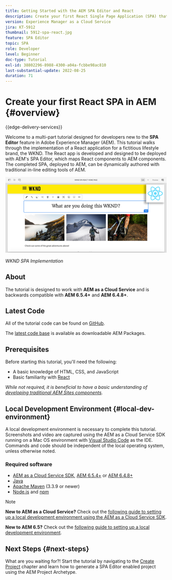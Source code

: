```yaml
---
title: Getting Started with the AEM SPA Editor and React
description: Create your first React Single Page Application (SPA) that is editable in Adobe Experience Manager AEM with the WKND SPA. Learn how to create a SPA using the React JS framework with AEM's SPA Editor. This multi-part tutorial walks through the implementation of a React application for a fictitious lifestyle brand, the WKND. The tutorial covers the end to end creation of the SPA and the integration with AEM.
version: Experience Manager as a Cloud Service
jira: KT-5912
thumbnail: 5912-spa-react.jpg
feature: SPA Editor
topic: SPA
role: Developer
level: Beginner
doc-type: Tutorial
exl-id: 38802296-8988-4300-a04a-fcbbe98ac810
last-substantial-update: 2022-08-25
duration: 71
---
```

# Create your first React SPA in AEM {#overview}

{{edge-delivery-services}}

Welcome to a multi-part tutorial designed for developers new to the **SPA Editor** feature in Adobe Experience Manager (AEM). This tutorial walks through the implementation of a React application for a fictitious lifestyle brand, the WKND. The React app is developed and designed to be deployed with AEM's SPA Editor, which maps React components to AEM components. The completed SPA, deployed to AEM, can be dynamically authored with traditional in-line editing tools of AEM.

![Final SPA Implemented](assets/wknd-spa-implementation.png)

*WKND SPA Implementation*

## About

The tutorial is designed to work with **AEM as a Cloud Service** and is backwards compatible with **AEM 6.5.4+** and **AEM 6.4.8+**.

## Latest Code

All of the tutorial code can be found on [GitHub](https://github.com/adobe/aem-guides-wknd-spa).

The [latest code base](https://github.com/adobe/aem-guides-wknd-spa/releases) is available as downloadable AEM Packages.

## Prerequisites

Before starting this tutorial, you'll need the following:

* A basic knowledge of HTML, CSS, and JavaScript
* Basic familiarity with [React](https://reactjs.org/tutorial/tutorial.html)

*While not required, it is beneficial to have a basic understanding of [developing traditional AEM Sites components](https://experienceleague.adobe.com/docs/experience-manager-learn/getting-started-wknd-tutorial-develop/overview.html).*

## Local Development Environment {#local-dev-environment}

A local development environment is necessary to complete this tutorial. Screenshots and video are captured using the AEM as a Cloud Service SDK running on a Mac OS environment with [Visual Studio Code](https://code.visualstudio.com/) as the IDE. Commands and code should be independent of the local operating system, unless otherwise noted.

### Required software

* [AEM as a Cloud Service SDK](https://experienceleague.adobe.com/docs/experience-manager-learn/cloud-service/local-development-environment-set-up/aem-runtime.html), [AEM 6.5.4+](https://experienceleague.adobe.com/docs/experience-manager-release-information/aem-release-updates/aem-releases-updates.html?lang=en#aem-65) or [AEM 6.4.8+](https://experienceleague.adobe.com/docs/experience-manager-release-information/aem-release-updates/aem-releases-updates.html?lang=en#aem-64)
* [Java](https://downloads.experiencecloud.adobe.com/content/software-distribution/en/general.html)
* [Apache Maven](https://maven.apache.org/) (3.3.9 or newer)
* [Node.js](https://nodejs.org/en/) and [npm](https://www.npmjs.com/)

>[!NOTE]
>
> **New to AEM as a Cloud Service?** Check out the [following guide to setting up a local development environment using the AEM as a Cloud Service SDK](https://experienceleague.adobe.com/docs/experience-manager-learn/cloud-service/local-development-environment-set-up/overview.html).
>
> **New to AEM 6.5?** Check out the [following guide to setting up a local development environment](https://experienceleague.adobe.com/docs/experience-manager-learn/foundation/development/set-up-a-local-aem-development-environment.html).

## Next Steps {#next-steps}

What are you waiting for?! Start the tutorial by navigating to the [Create Project](create-project.md) chapter and learn how to generate a SPA Editor enabled project using the AEM Project Archetype.
